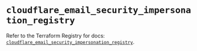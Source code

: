 # `cloudflare_email_security_impersonation_registry`

Refer to the Terraform Registry for docs: [`cloudflare_email_security_impersonation_registry`](https://registry.terraform.io/providers/cloudflare/cloudflare/5.3.0/docs/resources/email_security_impersonation_registry).
